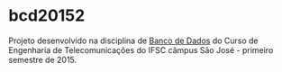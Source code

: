 # bcd20152
Projeto desenvolvido na disciplina de [Banco de Dados](http://wiki.sj.ifsc.edu.br/wiki/index.php/Cronograma_de_atividades_(BCD-EngTel)#2015-2) do Curso de Engenharia de Telecomunicações do IFSC câmpus São José - primeiro semestre de 2015.

